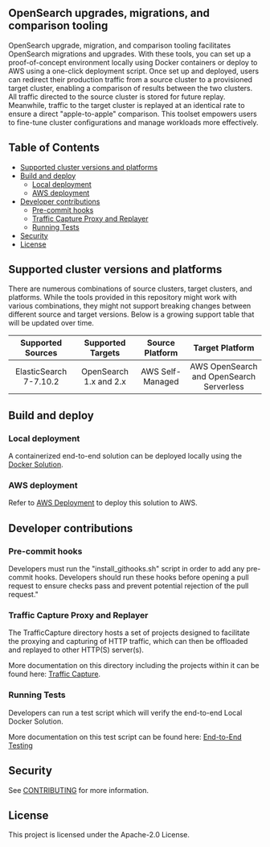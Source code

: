 ## OpenSearch upgrades, migrations, and comparison tooling

OpenSearch upgrade, migration, and comparison tooling facilitates OpenSearch migrations and upgrades. With these tools, you can set up a proof-of-concept environment locally using Docker containers or deploy to AWS using a one-click deployment script. Once set up and deployed, users can redirect their production traffic from a source cluster to a provisioned target cluster, enabling a comparison of results between the two clusters. All traffic directed to the source cluster is stored for future replay. Meanwhile, traffic to the target cluster is replayed at an identical rate to ensure a direct "apple-to-apple" comparison. This toolset empowers users to fine-tune cluster configurations and manage workloads more effectively.

## Table of Contents

- [ Supported cluster versions and platforms](#supported-cluster-versions-and-platforms)
- [Build and deploy](#build-and-deploy)
    - [Local deployment](#local-deployment)
    - [AWS deployment](#aws-deployment)
- [Developer contributions](#developer-contributions)
    - [Pre-commit hooks](#pre-commit-hooks)
    - [Traffic Capture Proxy and Replayer](#traffic-capture-proxy-and-replayer)
    - [Running Tests](#running-tests)
- [Security](#security)
- [License](#license)

## Supported cluster versions and platforms

There are numerous combinations of source clusters, target clusters, and platforms. While the tools provided in this repository might work with various combinations, they might not support breaking changes between different source and target versions. Below is a growing support table that will be updated over time.

|Supported Sources|Supported Targets|Source Platform|Target Platform|
|:---------------:|:---------------:|:-------------:|:-------------:|
|ElasticSearch 7-7.10.2|OpenSearch 1.x and 2.x|AWS Self-Managed|AWS OpenSearch and OpenSearch Serverless|

## Build and deploy

### Local deployment

A containerized end-to-end solution can be deployed locally using the 
[Docker Solution](TrafficCapture/dockerSolution/README.md).

### AWS deployment

Refer to [AWS Deployment](deployment/copilot/README.md) to deploy this solution to AWS.

## Developer contributions

### Pre-commit hooks

Developers must run the "install_githooks.sh" script in order to add any pre-commit hooks.  Developers should run these hooks before opening a pull request to ensure checks pass and prevent potential rejection of the pull request."

### Traffic Capture Proxy and Replayer

The TrafficCapture directory hosts a set of projects designed to facilitate the proxying and capturing of HTTP traffic, which can then be offloaded and replayed to other HTTP(S) server(s).

More documentation on this directory including the projects within it can be found here: [Traffic Capture](TrafficCapture/README.md).

### Running Tests

Developers can run a test script which will verify the end-to-end Local Docker Solution.

More documentation on this test script can be found here:
[End-to-End Testing](test/README.md)

## Security

See [CONTRIBUTING](CONTRIBUTING.md#security-issue-notifications) for more information.

## License

This project is licensed under the Apache-2.0 License.
